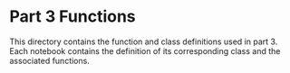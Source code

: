 # Part 3 Functions

This directory contains the function and class definitions used in part 3. Each notebook contains the definition of its corresponding class and the associated functions.